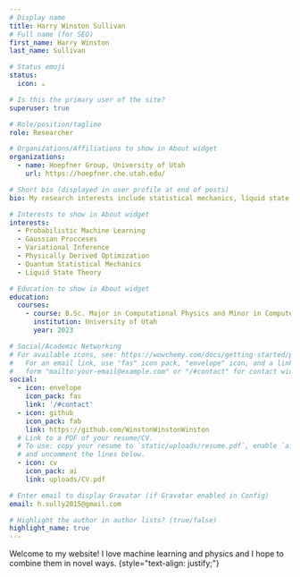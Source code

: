 ```yaml
---
# Display name
title: Harry Winston Sullivan
# Full name (for SEO)
first_name: Harry Winston
last_name: Sullivan

# Status emoji
status:
  icon: ☕️

# Is this the primary user of the site?
superuser: true

# Role/position/tagline
role: Researcher

# Organizations/Affiliations to show in About widget
organizations:
  - name: Hoepfner Group, University of Utah
    url: https://hoepfner.che.utah.edu/

# Short bio (displayed in user profile at end of posts)
bio: My research interests include statistical mechanics, liquid state theory, and probabilistic machine learning.

# Interests to show in About widget
interests:
  - Probabilistic Machine Learning
  - Gaussian Procceses
  - Variational Inference
  - Physically Derived Optimization
  - Quantum Statistical Mechanics
  - Liquid State Theory

# Education to show in About widget
education:
  courses:
    - course: B.Sc. Major in Computational Physics and Minor in Computer Science
      institution: University of Utah
      year: 2023 

# Social/Academic Networking
# For available icons, see: https://wowchemy.com/docs/getting-started/page-builder/#icons
#   For an email link, use "fas" icon pack, "envelope" icon, and a link in the
#   form "mailto:your-email@example.com" or "/#contact" for contact widget.
social:
  - icon: envelope
    icon_pack: fas
    link: '/#contact'
  - icon: github
    icon_pack: fab
    link: https://github.com/WinstonWinstonWinston
  # Link to a PDF of your resume/CV.
  # To use: copy your resume to `static/uploads/resume.pdf`, enable `ai` icons in `params.yaml`,
  # and uncomment the lines below.
  - icon: cv
    icon_pack: ai
    link: uploads/CV.pdf

# Enter email to display Gravatar (if Gravatar enabled in Config)
email: h.sully2015@gmail.com

# Highlight the author in author lists? (true/false)
highlight_name: true
---
```


Welcome to my website! I love machine learning and physics and I hope to combine them in novel ways.
{style="text-align: justify;"}
